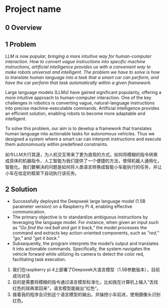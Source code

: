 # Project name

## 0 Overview

## 1 Problem

*LLM is now popular, bringing a more intuitive way for human-computer interaction. How to convert vague instructions into specific machine instructions, artificial intelligence provides us with a convenient way to make robots universal and intelligent. The problem we have to solve is how to translate human language into a task that a smart car can perform, and have the car perform that task automatically within a given framework.*

Large language models (LLMs) have gained significant popularity, offering a more intuitive approach to human-computer interaction. One of the key challenges in robotics is converting vague, natural-language instructions into precise machine-executable commands. Artificial intelligence provides an efficient solution, enabling robots to become more adaptable and intelligent.  

To solve this problem, our aim is to develop a framework that translates human language into actionable tasks for autonomous vehicles. Thus we designed a system where a smart car can interpret instructions and execute them autonomously within predefined constraints.

如今LLM大行其道，为人机交互带来了更为直观的方式。如何将模糊的指令转换成具体的机器指令，人工智能为我们提供了一个便捷的方法，使得机器人通用化，智能化。我们要解决的问题是如何将人类语言转换成智能小车能执行的任务，并让小车在给定的框架下自动执行该任务。

## 2 Solution

* Successfully deployed the Deepseek large language model (1.5B parameter version) on a Raspberry Pi 4, enabling effective communication.
* The primary objective is to standardize ambiguous instructions by leveraging the language model. For instance, when given an input such as *"Go find the red ball and get it back,"* the model processes the command and extracts key action-oriented components, such as *"red,"* *"go,"* and *"get it back."*
* Subsequently, the program interprets the model’s output and translates it into actionable commands. Specifically, the system navigates the vehicle forward while utilizing its camera to detect the color red, facilitating task execution.

1. 我们在raspberry pi 4上部署了Deepseek大语言模型（1.5B参数版本），目前成功对话
2. 目的是需要将模糊的指令通过语言模型标准化，比如我在计算机上输入“去找红色的球再拿回来”，语言模型能输出”红色“。
3. 接着我的程序会识别这个语言模型的输出。并操控小车前进，使用摄像头识别红色。
